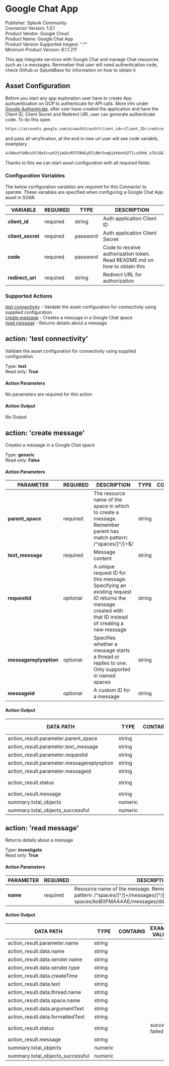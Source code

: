 [comment]: # "Auto-generated SOAR connector documentation"
# Google Chat App

Publisher: Splunk Community  
Connector Version: 1.0.1  
Product Vendor: Google Cloud  
Product Name: Google Chat App  
Product Version Supported (regex): ".\*"  
Minimum Product Version: 6.1.1.211  

This app integrate services with Google Chat and manage Chat resources such as i.e messages. Remmeber that user will need authentication code, check Github or SplunkBase for information on how to obtain it

[comment]: # " File: README.md"
[comment]: # "  Copyright (c) 2019-2024 Splunk Inc."
[comment]: # ""
[comment]: # "Licensed under the Apache License, Version 2.0 (the 'License');"
[comment]: # "you may not use this file except in compliance with the License."
[comment]: # "You may obtain a copy of the License at"
[comment]: # ""
[comment]: # "    http://www.apache.org/licenses/LICENSE-2.0"
[comment]: # ""
[comment]: # "Unless required by applicable law or agreed to in writing, software distributed under"
[comment]: # "the License is distributed on an 'AS IS' BASIS, WITHOUT WARRANTIES OR CONDITIONS OF ANY KIND,"
[comment]: # "either express or implied. See the License for the specific language governing permissions"
[comment]: # "and limitations under the License."
[comment]: # ""

## Asset Configuration

Before you start any app exploration user have to create App authuentication on GCP to authenticate for API calls. More info under [Google Authenticate](https://developers.google.com/workspace/chat/authenticate-authorize). after user have created the application and have the Client ID, Client Secret and Redirect URI, user can generate authenticate code. To do this open 
```bash
https://accounts.google.com/o/oauth2/auth?client_id=<Client_ID>&redirect_uri=<redirect_uri>&response_type=code&scope=https://www.googleapis.com/auth/chat.messages&access_type=offline
```
and pass all veryfication, at the end in new url user will see code variable, examplary 
```bash
4/0AeaYSHBzshfJQe5ccwX25jAGkzR5TFNkEyDTL8NrSnqQj4VboVd2TlLx50h6_a7OiG8ZHA
```
Thanks to this we can start asset configuration with all required fields.

### Configuration Variables
The below configuration variables are required for this Connector to operate.  These variables are specified when configuring a Google Chat App asset in SOAR.

VARIABLE | REQUIRED | TYPE | DESCRIPTION
-------- | -------- | ---- | -----------
**client_id** |  required  | string | Auth application Client ID
**client_secret** |  required  | password | Auth application Client Secret
**code** |  required  | password | Code to receive authorization token. Read README.md on how to obtain this
**redirect_uri** |  required  | string | Redirect URL for authorization

### Supported Actions  
[test connectivity](#action-test-connectivity) - Validate the asset configuration for connectivity using supplied configuration  
[create message](#action-create-message) - Creates a message in a Google Chat space  
[read message](#action-read-message) - Returns details about a message  

## action: 'test connectivity'
Validate the asset configuration for connectivity using supplied configuration

Type: **test**  
Read only: **True**

#### Action Parameters
No parameters are required for this action

#### Action Output
No Output  

## action: 'create message'
Creates a message in a Google Chat space

Type: **generic**  
Read only: **False**

#### Action Parameters
PARAMETER | REQUIRED | DESCRIPTION | TYPE | CONTAINS
--------- | -------- | ----------- | ---- | --------
**parent_space** |  required  | The resource name of the space in which to create a message. Remember parent has match pattern: /^spaces/[^/]+$/ | string | 
**text_message** |  required  | Message content | string | 
**requestid** |  optional  | A unique request ID for this message. Specifying an existing request ID returns the message created with that ID instead of creating a new message | string | 
**messagereplyoption** |  optional  | Specifies whether a message starts a thread or replies to one. Only supported in named spaces | string | 
**messageid** |  optional  | A custom ID for a message | string | 

#### Action Output
DATA PATH | TYPE | CONTAINS | EXAMPLE VALUES
--------- | ---- | -------- | --------------
action_result.parameter.parent_space | string |  |  
action_result.parameter.text_message | string |  |  
action_result.parameter.requestid | string |  |  
action_result.parameter.messagereplyoption | string |  |  
action_result.parameter.messageid | string |  |  
action_result.status | string |  |   success  failed 
action_result.message | string |  |  
summary.total_objects | numeric |  |  
summary.total_objects_successful | numeric |  |    

## action: 'read message'
Returns details about a message

Type: **investigate**  
Read only: **True**

#### Action Parameters
PARAMETER | REQUIRED | DESCRIPTION | TYPE | CONTAINS
--------- | -------- | ----------- | ---- | --------
**name** |  required  | Resource name of the message. Remember name has match pattern: /^spaces/[^/]+/messages/[^/]+$/. Example: spaces/koB0FMAAAAE/messages/dd0BuBH2QzM.dd0BuBH2QzM | string | 

#### Action Output
DATA PATH | TYPE | CONTAINS | EXAMPLE VALUES
--------- | ---- | -------- | --------------
action_result.parameter.name | string |  |  
action_result.data.name | string |  |  
action_result.data.sender.name | string |  |  
action_result.data.sender.type | string |  |  
action_result.data.createTime | string |  |  
action_result.data.text | string |  |  
action_result.data.thread.name | string |  |  
action_result.data.space.name | string |  |  
action_result.data.argumentText | string |  |  
action_result.data.formattedText | string |  |  
action_result.status | string |  |   success  failed 
action_result.message | string |  |  
summary.total_objects | numeric |  |  
summary.total_objects_successful | numeric |  |  